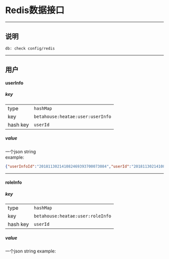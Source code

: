 # Redis数据接口

---
## 说明
```
db: check config/redis
```
---

## 用户
#### userInfo
##### key
|||
|:---|:---|
|type|`hashMap`|
|key|`betahouse:heatae:user:userInfo`|  
|hash key|`userId`|

##### value
一个json string  
example:
```json
{"userInfoId":"201811302141082469393700073084","userId":"201811302141081651290001201884","stuId":"15901116","realName":"王长饶","sex":"男","major":"机械设计制造及其自动化","classId":"15090111","grade":"2015","enrollDate":1441036800000,"extInfo":{}}
```

---

#### roleInfo
##### key

|||
|:---|:---|
|type|`hashMap`|
|key|`betahouse:heatae:user:roleInfo`|  
|hash key|`userId`|

##### value
一个json string
example:
```json

```